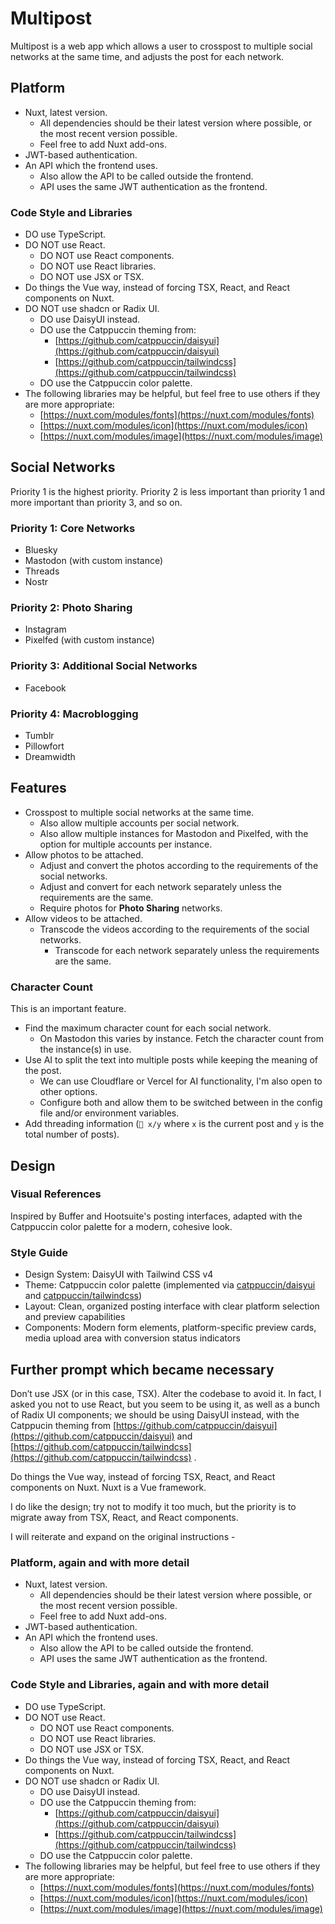# Multipost

Multipost is a web app which allows a user to crosspost to multiple social networks at the same time, and adjusts the post for each network.

## Platform

- Nuxt, latest version.
  - All dependencies should be their latest version where possible, or the most recent version possible.
  - Feel free to add Nuxt add-ons.
- JWT-based authentication.
- An API which the frontend uses.
  - Also allow the API to be called outside the frontend.
  - API uses the same JWT authentication as the frontend.

### Code Style and Libraries

- DO use TypeScript.
- DO NOT use React.
  - DO NOT use React components.
  - DO NOT use React libraries.
  - DO NOT use JSX or TSX.
- Do things the Vue way, instead of forcing TSX, React, and React components on Nuxt.
- DO NOT use shadcn or Radix UI.
  - DO use DaisyUI instead.
  - DO use the Catppuccin theming from:
    - [https://github.com/catppuccin/daisyui](https://github.com/catppuccin/daisyui)
    - [https://github.com/catppuccin/tailwindcss](https://github.com/catppuccin/tailwindcss)
  - DO use the Catppuccin color palette.
- The following libraries may be helpful, but feel free to use others if they are more appropriate:
  - [https://nuxt.com/modules/fonts](https://nuxt.com/modules/fonts)
  - [https://nuxt.com/modules/icon](https://nuxt.com/modules/icon)
  - [https://nuxt.com/modules/image](https://nuxt.com/modules/image)

## Social Networks

Priority 1 is the highest priority. Priority 2 is less important than priority 1 and more important than priority 3, and so on.

### Priority 1: Core Networks

- Bluesky
- Mastodon (with custom instance)
- Threads
- Nostr

### Priority 2: Photo Sharing

- Instagram
- Pixelfed (with custom instance)

### Priority 3: Additional Social Networks

- Facebook

### Priority 4: Macroblogging

- Tumblr
- Pillowfort
- Dreamwidth

## Features

- Crosspost to multiple social networks at the same time.
  - Also allow multiple accounts per social network.
  - Also allow multiple instances for Mastodon and Pixelfed, with the option for multiple accounts per instance.
- Allow photos to be attached.
  - Adjust and convert the photos according to the requirements of the social networks.
  - Adjust and convert for each network separately unless the requirements are the same.
  - Require photos for **Photo Sharing** networks.
- Allow videos to be attached.
  - Transcode the videos according to the requirements of the social networks.
    - Transcode for each network separately unless the requirements are the same.

### Character Count

This is an important feature.

- Find the maximum character count for each social network.
  - On Mastodon this varies by instance. Fetch the character count from the instance(s) in use.
- Use AI to split the text into multiple posts while keeping the meaning of the post.
  - We can use Cloudflare or Vercel for AI functionality, I'm also open to other options.
  - Configure both and allow them to be switched between in the config file and/or environment variables.
- Add threading information (`🧵 x/y` where `x` is the current post and `y` is the total number of posts).

## Design

### Visual References

Inspired by Buffer and Hootsuite's posting interfaces, adapted with the Catppuccin color palette for a modern, cohesive look.

### Style Guide

- Design System: DaisyUI with Tailwind CSS v4
- Theme: Catppuccin color palette (implemented via [catppuccin/daisyui](https://github.com/catppuccin/daisyui) and [catppuccin/tailwindcss](https://github.com/catppuccin/tailwindcss))
- Layout: Clean, organized posting interface with clear platform selection and preview capabilities
- Components: Modern form elements, platform-specific preview cards, media upload area with conversion status indicators

## Further prompt which became necessary

Don’t use JSX (or in this case, TSX). Alter the codebase to avoid it. In fact, I asked you not to use React, but you seem to be using it, as well as a bunch of Radix UI components; we should be using DaisyUI instead, with the Catppucin theming from [https://github.com/catppuccin/daisyui](https://github.com/catppuccin/daisyui) and [https://github.com/catppuccin/tailwindcss](https://github.com/catppuccin/tailwindcss) .

Do things the Vue way, instead of forcing TSX, React, and React components on Nuxt. Nuxt is a Vue framework.

I do like the design; try not to modify it too much, but the priority is to migrate away from TSX, React, and React components.

I will reiterate and expand on the original instructions -

### Platform, again and with more detail

- Nuxt, latest version.
  - All dependencies should be their latest version where possible, or the most recent version possible.
  - Feel free to add Nuxt add-ons.
- JWT-based authentication.
- An API which the frontend uses.
  - Also allow the API to be called outside the frontend.
  - API uses the same JWT authentication as the frontend.

### Code Style and Libraries, again and with more detail

- DO use TypeScript.
- DO NOT use React.
  - DO NOT use React components.
  - DO NOT use React libraries.
  - DO NOT use JSX or TSX.
- Do things the Vue way, instead of forcing TSX, React, and React components on Nuxt.
- DO NOT use shadcn or Radix UI.
  - DO use DaisyUI instead.
  - DO use the Catppuccin theming from:
    - [https://github.com/catppuccin/daisyui](https://github.com/catppuccin/daisyui)
    - [https://github.com/catppuccin/tailwindcss](https://github.com/catppuccin/tailwindcss)
  - DO use the Catppuccin color palette.
- The following libraries may be helpful, but feel free to use others if they are more appropriate:
  - [https://nuxt.com/modules/fonts](https://nuxt.com/modules/fonts)
  - [https://nuxt.com/modules/icon](https://nuxt.com/modules/icon)
  - [https://nuxt.com/modules/image](https://nuxt.com/modules/image)
